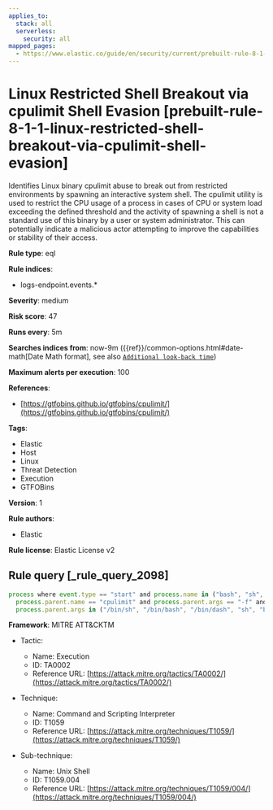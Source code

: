 ```yaml
---
applies_to:
  stack: all
  serverless:
    security: all
mapped_pages:
  - https://www.elastic.co/guide/en/security/current/prebuilt-rule-8-1-1-linux-restricted-shell-breakout-via-cpulimit-shell-evasion.html
---
```


# Linux Restricted Shell Breakout via cpulimit Shell Evasion [prebuilt-rule-8-1-1-linux-restricted-shell-breakout-via-cpulimit-shell-evasion]

Identifies Linux binary cpulimit abuse to break out from restricted environments by spawning an interactive system shell. The cpulimit utility is used to restrict the CPU usage of a process in cases of CPU or system load exceeding the defined threshold and the activity of spawning a shell is not a standard use of this binary by a user or system administrator. This can potentially indicate a malicious actor attempting to improve the capabilities or stability of their access.

**Rule type**: eql

**Rule indices**:

* logs-endpoint.events.*

**Severity**: medium

**Risk score**: 47

**Runs every**: 5m

**Searches indices from**: now-9m ({{ref}}/common-options.html#date-math[Date Math format], see also [`Additional look-back time`](docs-content://solutions/security/detect-and-alert/create-detection-rule.md#rule-schedule))

**Maximum alerts per execution**: 100

**References**:

* [https://gtfobins.github.io/gtfobins/cpulimit/](https://gtfobins.github.io/gtfobins/cpulimit/)

**Tags**:

* Elastic
* Host
* Linux
* Threat Detection
* Execution
* GTFOBins

**Version**: 1

**Rule authors**:

* Elastic

**Rule license**: Elastic License v2

## Rule query [_rule_query_2098]

```js
process where event.type == "start" and process.name in ("bash", "sh", "dash") and
  process.parent.name == "cpulimit" and process.parent.args == "-f" and
  process.parent.args in ("/bin/sh", "/bin/bash", "/bin/dash", "sh", "bash", "dash")
```

**Framework**: MITRE ATT&CKTM

* Tactic:

    * Name: Execution
    * ID: TA0002
    * Reference URL: [https://attack.mitre.org/tactics/TA0002/](https://attack.mitre.org/tactics/TA0002/)

* Technique:

    * Name: Command and Scripting Interpreter
    * ID: T1059
    * Reference URL: [https://attack.mitre.org/techniques/T1059/](https://attack.mitre.org/techniques/T1059/)

* Sub-technique:

    * Name: Unix Shell
    * ID: T1059.004
    * Reference URL: [https://attack.mitre.org/techniques/T1059/004/](https://attack.mitre.org/techniques/T1059/004/)



